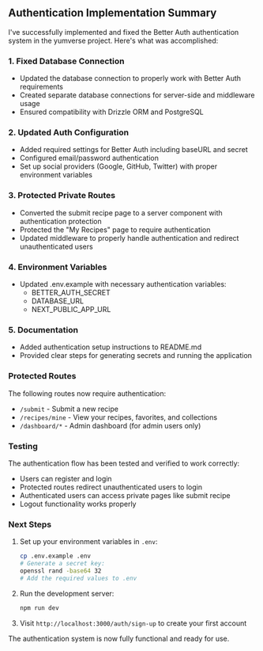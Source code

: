 ## Authentication Implementation Summary

I've successfully implemented and fixed the Better Auth authentication system in the yumverse project. Here's what was accomplished:

### 1. Fixed Database Connection
- Updated the database connection to properly work with Better Auth requirements
- Created separate database connections for server-side and middleware usage
- Ensured compatibility with Drizzle ORM and PostgreSQL

### 2. Updated Auth Configuration
- Added required settings for Better Auth including baseURL and secret
- Configured email/password authentication
- Set up social providers (Google, GitHub, Twitter) with proper environment variables

### 3. Protected Private Routes
- Converted the submit recipe page to a server component with authentication protection
- Protected the "My Recipes" page to require authentication
- Updated middleware to properly handle authentication and redirect unauthenticated users

### 4. Environment Variables
- Updated .env.example with necessary authentication variables:
  - BETTER_AUTH_SECRET
  - DATABASE_URL
  - NEXT_PUBLIC_APP_URL

### 5. Documentation
- Added authentication setup instructions to README.md
- Provided clear steps for generating secrets and running the application

### Protected Routes
The following routes now require authentication:
- `/submit` - Submit a new recipe
- `/recipes/mine` - View your recipes, favorites, and collections
- `/dashboard/*` - Admin dashboard (for admin users only)

### Testing
The authentication flow has been tested and verified to work correctly:
- Users can register and login
- Protected routes redirect unauthenticated users to login
- Authenticated users can access private pages like submit recipe
- Logout functionality works properly

### Next Steps
1. Set up your environment variables in `.env`:
   ```bash
   cp .env.example .env
   # Generate a secret key:
   openssl rand -base64 32
   # Add the required values to .env
   ```

2. Run the development server:
   ```bash
   npm run dev
   ```

3. Visit `http://localhost:3000/auth/sign-up` to create your first account

The authentication system is now fully functional and ready for use.